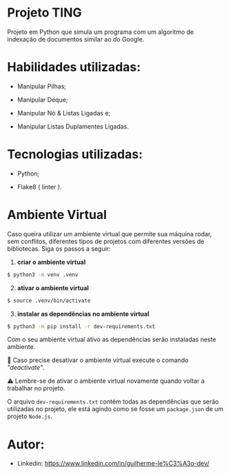 # Projeto TING

Projeto em Python que simula um programa com um algoritmo de indexação de documentos similar ao do Google.

# Habilidades utilizadas:

 - Manipular Pilhas;

 - Manipular Deque;

 - Manipular Nó & Listas Ligadas e;

 - Manipular Listas Duplamentes Ligadas.

# Tecnologias utilizadas:

 - Python;

 - Flake8 ( linter ).



# Ambiente Virtual

  Caso queira utilizar um ambiente virtual que permite sua máquina rodar, sem conflitos, diferentes tipos de projetos com diferentes versões de bibliotecas. Siga os passos a seguir:

  1. **criar o ambiente virtual**

  ```bash
  $ python3 -m venv .venv
  ```

  2. **ativar o ambiente virtual**

  ```bash
  $ source .venv/bin/activate
  ```

  3. **instalar as dependências no ambiente virtual**

  ```bash
  $ python3 -m pip install -r dev-requirements.txt
  ```

  Com o seu ambiente virtual ativo as dependências serão instaladas neste ambiente.
  
  :eyes: Caso precise desativar o ambiente virtual execute o comando _"deactivate"_.
  
  :warning: Lembre-se de ativar o ambiente virtual novamente quando voltar a trabalhar no projeto.

  O arquivo `dev-requirements.txt` contém todas as dependências que serão utilizadas no projeto, ele está agindo como se fosse um `package.json` de um projeto `Node.js`.

# Autor:

- Linkedin: https://www.linkedin.com/in/guilherme-le%C3%A3o-dev/
